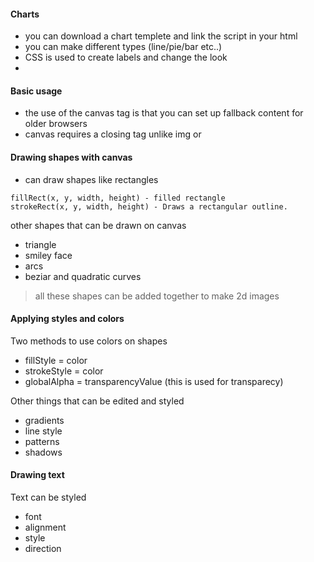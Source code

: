 ####  Charts
- you can download a chart templete and link the script in your html
- you can make different types (line/pie/bar etc..)
- CSS is used to create labels and change the look 
- 
#### Basic usage
- the use of the canvas tag is that you can set up fallback content for older browsers
- canvas requires a closing tag unlike img or

#### Drawing shapes with canvas
- can draw shapes like rectangles 

```
fillRect(x, y, width, height) - filled rectangle
strokeRect(x, y, width, height) - Draws a rectangular outline.

```

other shapes that can be drawn on canvas
- triangle
- smiley face
- arcs
- beziar and quadratic curves
> all these shapes can be added together to make 2d images

#### Applying styles and colors

Two methods to use colors on shapes
- fillStyle = color
- strokeStyle = color
- globalAlpha = transparencyValue (this is used for transparecy) 

Other things that can be edited and styled
- gradients
- line style
- patterns
- shadows

#### Drawing text
Text can be styled
- font
- alignment 
- style
- direction
